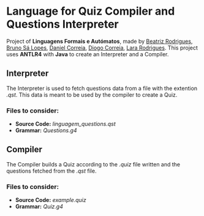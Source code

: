 # Language for Quiz Compiler and Questions Interpreter
Project of **Linguagens Formais e Autómatos**, made by [Beatriz Rodrigues](https://github.com/bea-rodrigues), [Bruno Sá Lopes](https://github.com/Bruno-SLopes), [Daniel Correia](https://github.com/danielvcorreia), [Diogo Correia](https://github.com/digas99), [Lara Rodrigues](https://github.com/Lararodrigues1).
This project uses **ANTLR4** with **Java** to create an Interpreter and a Compiler.
## Interpreter
The Interpreter is used to fetch questions data from a file with the extention *.qst*. This data is meant to be used by the compiler to create a Quiz.
### Files to consider:
 - **Source Code:** *linguagem_questions.qst*
 - **Grammar:** *Questions.g4*
 
## Compiler
The Compiler builds a Quiz according to the *.quiz* file written and the questions fetched from the *.qst* file.
### Files to consider:
 - **Source Code:** *example.quiz*
 - **Grammar:** *Quiz.g4*
